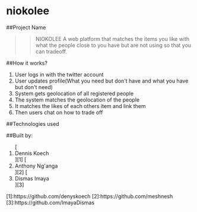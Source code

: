 # niokolee

##Project Name
>> NIOKOLEE
>>A web platform that matches the items you like with what the people close to you have 
>>but are not using so that you can tradeoff. 

##How it works?
<ol>
<li>User logs in with the twitter account</li>
<li>User updates profile(What you need but don't have and what you have but don't need)</li>
<li>System gets geolocation of all registered people</li>
<li>The system matches the geolocation of the people</li>
<li>It matches the likes of each others item and link them</li>
<li>Then users chat on how to trade off</li>
</ol>
##Technologies used

##Built by:
<ol>
[<li>Dennis Koech</li>][1]
[<li>Anthony Ng'anga</li>][2]
[<li>Dismas Imaya</li>][3]
</ol>
[1]:https://github.com/denyskoech
[2]:https://github.com/meshnesh
[3]:https://github.com/ImayaDismas
